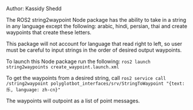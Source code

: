 Author: Kassidy Shedd

The ROS2 string2waypoint Node package has the ability to take in a string in any language except the following: arabic, hindi, persian, thai and create waypoints that create these letters.

This package will not account for language that read right to left, so user must be careful to input strings in the order of desired output waypoints.

To launch this Node package run the following: 
`ros2 launch string2waypoints create_waypoint.launch.xml`

To get the waypoints from a desired string, call
`ros2 service call /string2waypoint polyglotbot_interfaces/srv/StringToWaypoint "{text: 乐, language: zh-cn}"`

The waypoints will outpoint as a list of point messages.